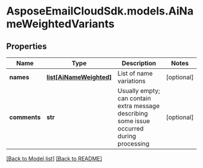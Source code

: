 # AsposeEmailCloudSdk.models.AiNameWeightedVariants
## Properties
Name | Type | Description | Notes
------------ | ------------- | ------------- | -------------
**names** | [**list[AiNameWeighted]**](AiNameWeighted.md) | List of name variations              | [optional] 
**comments** | **str** | Usually empty; can contain extra message describing some issue occurred during processing              | [optional] 



[[Back to Model list]](Models.md) [[Back to README]](README.md)


